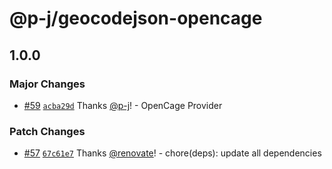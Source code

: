 # @p-j/geocodejson-opencage

## 1.0.0

### Major Changes

- [#59](https://github.com/p-j/geocodejson/pull/59) [`acba29d`](https://github.com/p-j/geocodejson/commit/acba29da14baa00dc3ee8c098e5e442b47e49bf1) Thanks [@p-j](https://github.com/p-j)! - OpenCage Provider

### Patch Changes

- [#57](https://github.com/p-j/geocodejson/pull/57) [`67c61e7`](https://github.com/p-j/geocodejson/commit/67c61e73081910a282f5068d56ccf4e9ac556a05) Thanks [@renovate](https://github.com/apps/renovate)! - chore(deps): update all dependencies
